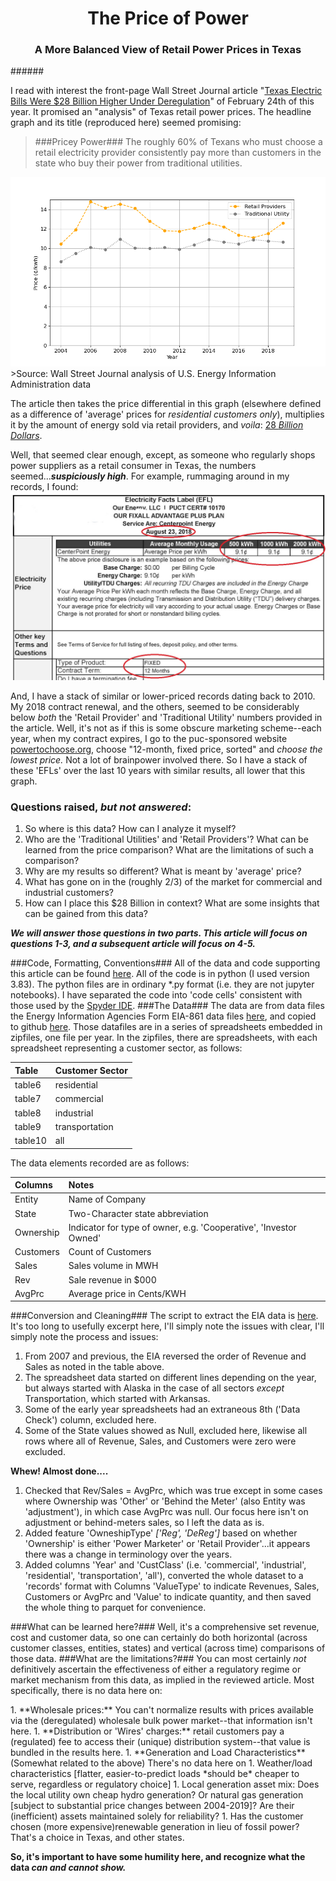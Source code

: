 <h1 style="text-align: center;">The Price of Power</h1>
<h3 style="text-align: center;">A More Balanced View of Retail Power Prices in Texas</h3>
######

I read with interest the front-page Wall Street Journal article "[Texas Electric Bills Were $28 Billion Higher Under Deregulation](https://www.wsj.com/articles/texas-electric-bills-were-28-billion-higher-under-deregulation-11614162780?st=4669lbei6w8wzq0&reflink=desktopwebshare_permalink)" of February 24th of this year.  It promised an "analysis" of Texas retail power prices.  The headline graph and its title (reproduced here) seemed promising:
> ###Pricey Power###
> The roughly 60% of Texans who must choose a retail electricity provider consistently pay more than customers in the state who buy their power from traditional utilities.
<img src="./files/20210224WSJGraphReproduction.png" alt="Wsj Graph">
>Source: Wall Street Journal analysis of U.S. Energy Information Administration data

The article then takes the price differential in this graph (elsewhere defined as a difference of 'average' prices for *residential customers only*), multiplies it by the amount of energy sold via retail providers, and *voila*: [28 *Billion Dollars*](https://youtu.be/BRAkobf-tVI?t=11).

Well, that seemed clear enough, except, as someone who regularly shops power suppliers as a retail consumer in Texas, the numbers seemed...***suspiciously high***.  For example, rummaging around in my records, I found:
<img src="./files/20180909_EFL.jpg" alt="August 2018 EFL">

And, I have a stack of similar or lower-priced records dating back to 2010. My 2018 contract renewal, and the others, seemed to be considerably below *both* the 'Retail Provider' and 'Traditional Utility' numbers provided in the article.  Well, it's not as if this is some obscure marketing scheme--each year, when my contract expires, I go to the puc-sponsored website [powertochoose.org](http://powertochoose.org), choose "12-month, fixed price, sorted" and *choose the lowest price.*  Not a lot of brainpower involved there.  So I have a stack of these 'EFLs' over the last 10 years with similar results, all lower that this graph.

### Questions raised, ***but not answered***: ###
1. So where is this data?  How can I analyze it myself?
1. Who are the 'Traditional Utilities' and 'Retail Providers'? What can be learned from the price comparison?  What are the limitations of such a comparison?
3. Why are my results so different? What is meant by 'average' price?
1. What has gone on in the (roughly 2/3) of the market for commercial and industrial customers?
1. How can I place this $28 Billion in context?  What are some insights that can be gained from this data?

***We will answer those questions in two parts.  This article will focus on questions 1-3, and a subsequent article will focus on 4-5.***

###Code, Formatting, Conventions###
All of the data and code supporting this article can be found [here](https://github.com/dkfurrow/eia-retail-analysis).  All of the code is in python (I used version 3.83).  The python files are in ordinary *.py format (i.e. they are not jupyter notebooks).  I have separated the code into 'code cells' consistent with those used by the [Spyder IDE](https://docs.spyder-ide.org/current/editor.html). 
###The Data###
The data are from data files the Energy Information Agencies Form EIA-861 data files [here](https://www.eia.gov/electricity/data/eia861/), and copied to github [here](https://github.com/dkfurrow/eia-retail-analysis/tree/master/data).  Those datafiles are in a series of spreadsheets embedded in zipfiles, one file per year.  In the zipfiles, there are spreadsheets, with each spreadsheet representing a customer sector, as follows:

| Table   | Customer Sector   |
|:--------|:------------------|
| table6  | residential       |
| table7  | commercial        |
| table8  | industrial        |
| table9  | transportation    |
| table10 | all               |

The data elements recorded are as follows:

| Columns   | Notes   |
|:----------|:--------|
| Entity    | Name of Company      |
| State     | Two-Character state abbreviation      |
| Ownership | Indicator for type of owner, e.g. 'Cooperative', 'Investor Owned'|
| Customers | Count of Customers   |
| Sales     | Sales volume in MWH     |
| Rev       | Sale revenue in $000    |
| AvgPrc    | Average price in Cents/KWH |

###Conversion and Cleaning###
The script to extract the EIA data is [here](https://github.com/dkfurrow/eia-retail-analysis/blob/master/eia_retail_extract.py).  It's too long to usefully excerpt here, I'll simply note the issues with clear, I'll simply note the process and issues:

1. From 2007 and previous, the EIA reversed the order of Revenue and Sales as noted in the table above.
1. The spreadsheet data started on different lines depending on the year, but always started with Alaska in the case of all sectors *except* Transportation, which started with Arkansas.
1. Some of the early year spreadsheets had an extraneous 8th ('Data Check') column, excluded here.
1. Some of the State values showed as Null, excluded here, likewise all rows where all of Revenue, Sales, and Customers were zero were excluded.

**Whew! Almost done....**

1. Checked that Rev/Sales = AvgPrc, which was true except in some cases where Ownership was 'Other' or 'Behind the Meter' (also Entity was 'adjustment'), in which case AvgPrc was null.  Our focus here isn't on adjustment or behind-meters sales, so I left the data as is.
1. Added feature 'OwneshipType' *['Reg', 'DeReg']* based on whether 'Ownership' is either 'Power Marketer' or 'Retail Provider'...it appears there was a change in terminology over the years.
2. Added columns 'Year' and 'CustClass' (i.e. 'commercial', 'industrial', 'residential', 'transportation', 'all'), converted the whole dataset to a 'records' format with Columns 'ValueType' to indicate Revenues, Sales, Customers or AvgPrc and 'Value' to indicate quantity, and then saved the whole thing to parquet for convenience.

###What can be learned here?###
Well, it's a comprehensive set revenue, cost and customer data, so one can certainly do both horizontal (across customer classes, entities, states) and vertical (across time) comparisons of those data.
###What are the limitations?###
You can most certainly *not* definitively ascertain the effectiveness of either a regulatory regime or market mechanism from this data, as implied in the reviewed article.  Most specifically, there is no data here on:
<p></p>
1. **Wholesale prices:** You can't normalize results with prices available via the (deregulated) wholesale bulk power market--that information isn't here.
1. **Distribution or 'Wires' charges:** retail customers pay a (regulated) fee to access their (unique) distribution system--that value is bundled in the results here.
1. **Generation and Load Characteristics** (Somewhat related to the above) There's no data here on 
	1. Weather/load characteristics [flatter, easier-to-predict loads *should be* cheaper to serve, regardless or regulatory choice]
	1. Local generation asset mix: Does the local utility own cheap hydro generation?  Or natural gas generation [subject to substantial price changes between 2004-2019]?  Are their (inefficient) assets maintained solely for reliability?
	1. Has the customer chosen (more expensive)renewable generation in lieu of fossil power?  That's a choice in Texas, and other states.

**So, it's important to have some humility here, and recognize what the data *can and cannot show.***
